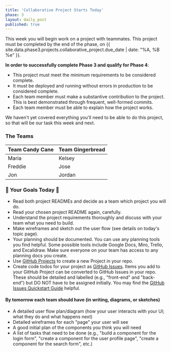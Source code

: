 ```yaml
---
title: 'Collaborative Project Starts Today'
phase: 3
layout: daily_post
published: true
---
```


This week you will begin work on a project with teammates. This project must be completed by the end of the phase, on {{ site.data.phase3.projects.collaborative_project.due_date | date: "%A, %B %e" }}.

**In order to successfully complete Phase 3 and qualify for Phase 4**:

- This project must meet the minimum requirements to be considered complete.
- It must be deployed and running without errors in production to be considered complete.
- Each team member must make a substantive contribution to the project. This is best demonstrated through frequent, well-formed commits.
- Each team member must be able to explain how the project works.

We haven't yet covered everything you'll need to be able to do this project, so that will be our task this week and next.

### The Teams

| Team Candy Cane | Team Gingerbread |
| --------------- | ------------ |
| Maria           | Kelsey       |
| Freddie         | Jose         |
| Jon             | Jordan       |

### 🥅 Your Goals Today 🥅

- Read both project READMEs and decide as a team which project you will do.
- Read your chosen project README again, carefully.
- Understand the project requirements thoroughly and discuss with your team what you need to build.
- Make wireframes and sketch out the user flow (see details on today's topic page).
- Your planning should be documented. You can use any planning tools you find helpful. Some possible tools include Google Docs, Miro, Trello, and Excalidraw. Make sure everyone on your team has access to any planning docs you create. 
- Use [GitHub Projects](https://docs.github.com/en/issues/planning-and-tracking-with-projects/learning-about-projects/about-projects) to create a new Project in your repo.
- Create code todos for your project as [GitHub Issues](https://github.com/features/issues). Items you add to your GitHub Project can be converted to GitHub Issues in your repo. These should be detailed and labelled (e.g., "front-end" and "back-end") but DO NOT have to be assigned initially. You may find the [GitHub Issues Quickstart Guide](https://docs.github.com/en/issues/tracking-your-work-with-issues/quickstart) helpful.

#### By tomorrow each team should have (in writing, diagrams, or sketches)

- A detailed user flow plan/diagram (how your user interacts with your UI; what they do and what happens next)
- Detailed wireframes for each "page" your user will see
- A good initial plan of the components you think you will need
- A list of tasks that need to be done (e.g., "build a component for the login form", "create a component for the user profile page", "create a component for the search form", etc.)
